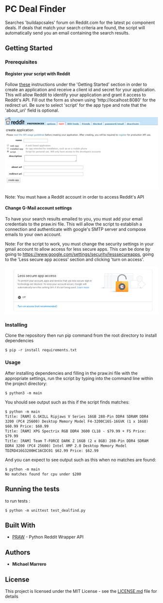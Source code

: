 # PC Deal Finder

Searches 'buildapcsales' forum on Reddit.com for the latest pc component deals. If deals that match your search criteria are found, the script will automatically send you an email containing the search results.

## Getting Started

### Prerequisites

#### Register your script with Reddit

Follow [these](https://github.com/reddit-archive/reddit/wiki/oauth2) instructions under the 'Getting Started' section in order to create an application and receive a client id and secret for your application. This will allow Reddit to identify your application and grant it access to Reddit's API. Fill out the form as shown using 'http://localhost:8080' for the redirect uri. Be sure to select 'script' for the app type and note that the 'about_uri' field is optional.

![Create App](/images/CreateApp.PNG)

Note: You must have a Reddit account in order to access Reddit's API


#### Change G-Mail account settings

To have your search results emailed to you, you must add your email credentials to the praw.ini file. This will allow the script to establish a connection and authenticate with google's SMTP server and compose emails to your own account.


 Note: For the script to work, you must change the security settings in your gmail account to allow access for less secure apps. This can be done by going to https://www.google.com/settings/security/lesssecureapps, going to the 'Less secure app access' section and clicking 'turn on access'.

![Less Secure App Setting](/images/LessSecureAppSetting.PNG)

### Installing

Clone the repository then run pip command from the root directory to install dependencies 

```
$ pip -r install requirements.txt
```


### Usage
After installing dependencies and filling in the praw.ini file with the appropriate settings, run the script by typing into the command line within the project directory:

```
$ python3 -m main
```

You should see output such as this if the script finds matches:

```
$ python -m main  
Title: [RAM] G.SKILL Ripjaws V Series 16GB 288-Pin DDR4 SDRAM DDR4 3200 (PC4 25600) Desktop Memory Model F4-3200C16S-16GVK (1 x 16GB) $60.99 Price: $60.99
Title: [RAM] XPG Spectrix RGB DDR4 3600 CL18 - $79.99 + FS Price: $79.99
Title: [RAM] Team T-FORCE DARK Z 16GB (2 x 8GB) 288-Pin DDR4 SDRAM DDR4 3200 (PC4 25600) Intel XMP 2.0 Desktop Memory Model TDZRD416G3200HC16CDC01 $62.99 Price: $62.99  
```

And you can expect to see output such as this when no matches are found:

```
$ python -m main
No matches found for cpu under $200
```

## Running the tests

to run tests : 

```
$ python -m unittest test_dealfind.py
```

## Built With

* [PRAW](https://praw.readthedocs.io/en/latest/#) - Python Reddit Wrapper API


## Authors

* **Michael Marrero**


## License

This project is licensed under the MIT License - see the [LICENSE.md](LICENSE) file for details
